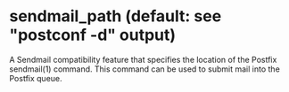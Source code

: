 # sendmail_path (default: see "postconf -d" output)

A Sendmail compatibility feature that specifies the location of
the Postfix sendmail(1) command. This command can be used to
submit mail into the Postfix queue.



